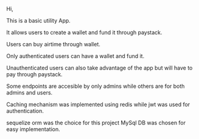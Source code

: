 Hi, 

This is a basic utility App.

It allows users to create a wallet and fund it through paystack.

Users can buy airtime through wallet.

Only authenticated users can have a wallet and fund it.

Unauthenticated users can also take advantage of the app but will have to pay through paystack.

Some endpoints are accesible by only admins while others are for both admins and users.

Caching mechanism was implemented using redis while jwt was used for authentication.

sequelize orm was the choice for this project MySql DB was chosen for easy implementation.
